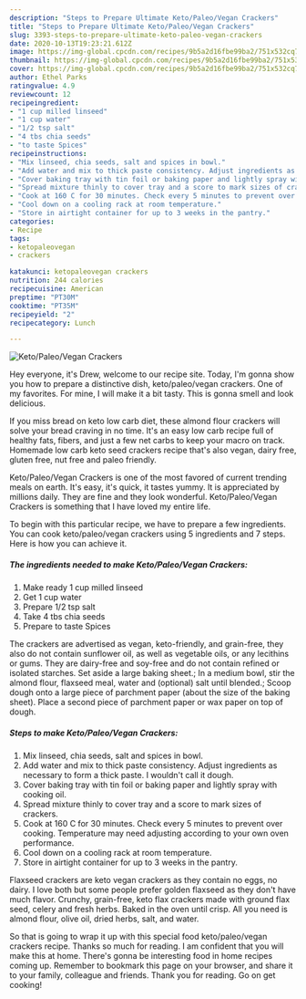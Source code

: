 ```yaml
---
description: "Steps to Prepare Ultimate Keto/Paleo/Vegan Crackers"
title: "Steps to Prepare Ultimate Keto/Paleo/Vegan Crackers"
slug: 3393-steps-to-prepare-ultimate-keto-paleo-vegan-crackers
date: 2020-10-13T19:23:21.612Z
image: https://img-global.cpcdn.com/recipes/9b5a2d16fbe99ba2/751x532cq70/ketopaleovegan-crackers-recipe-main-photo.jpg
thumbnail: https://img-global.cpcdn.com/recipes/9b5a2d16fbe99ba2/751x532cq70/ketopaleovegan-crackers-recipe-main-photo.jpg
cover: https://img-global.cpcdn.com/recipes/9b5a2d16fbe99ba2/751x532cq70/ketopaleovegan-crackers-recipe-main-photo.jpg
author: Ethel Parks
ratingvalue: 4.9
reviewcount: 12
recipeingredient:
- "1 cup milled linseed"
- "1 cup water"
- "1/2 tsp salt"
- "4 tbs chia seeds"
- "to taste Spices"
recipeinstructions:
- "Mix linseed, chia seeds, salt and spices in bowl."
- "Add water and mix to thick paste consistency. Adjust ingredients as necessary to form a thick paste. I wouldn&#39;t call it dough."
- "Cover baking tray with tin foil or baking paper and lightly spray with cooking oil."
- "Spread mixture thinly to cover tray and a score to mark sizes of crackers."
- "Cook at 160 C for 30 minutes. Check every 5 minutes to prevent over cooking. Temperature may need adjusting according to your own oven performance."
- "Cool down on a cooling rack at room temperature."
- "Store in airtight container for up to 3 weeks in the pantry."
categories:
- Recipe
tags:
- ketopaleovegan
- crackers

katakunci: ketopaleovegan crackers 
nutrition: 244 calories
recipecuisine: American
preptime: "PT30M"
cooktime: "PT35M"
recipeyield: "2"
recipecategory: Lunch

---
```



![Keto/Paleo/Vegan Crackers](https://img-global.cpcdn.com/recipes/9b5a2d16fbe99ba2/751x532cq70/ketopaleovegan-crackers-recipe-main-photo.jpg)

Hey everyone, it's Drew, welcome to our recipe site. Today, I'm gonna show you how to prepare a distinctive dish, keto/paleo/vegan crackers. One of my favorites. For mine, I will make it a bit tasty. This is gonna smell and look delicious.

If you miss bread on keto low carb diet, these almond flour crackers will solve your bread craving in no time. It&#39;s an easy low carb recipe full of healthy fats, fibers, and just a few net carbs to keep your macro on track. Homemade low carb keto seed crackers recipe that&#39;s also vegan, dairy free, gluten free, nut free and paleo friendly.

Keto/Paleo/Vegan Crackers is one of the most favored of current trending meals on earth. It's easy, it's quick, it tastes yummy. It is appreciated by millions daily. They are fine and they look wonderful. Keto/Paleo/Vegan Crackers is something that I have loved my entire life.


To begin with this particular recipe, we have to prepare a few ingredients. You can cook keto/paleo/vegan crackers using 5 ingredients and 7 steps. Here is how you can achieve it.

<!--inarticleads1-->

##### The ingredients needed to make Keto/Paleo/Vegan Crackers:

1. Make ready 1 cup milled linseed
1. Get 1 cup water
1. Prepare 1/2 tsp salt
1. Take 4 tbs chia seeds
1. Prepare to taste Spices


The crackers are advertised as vegan, keto-friendly, and grain-free, they also do not contain sunflower oil, as well as vegetable oils, or any lecithins or gums. They are dairy-free and soy-free and do not contain refined or isolated starches. Set aside a large baking sheet.; In a medium bowl, stir the almond flour, flaxseed meal, water and (optional) salt until blended.; Scoop dough onto a large piece of parchment paper (about the size of the baking sheet). Place a second piece of parchment paper or wax paper on top of dough. 

<!--inarticleads2-->

##### Steps to make Keto/Paleo/Vegan Crackers:

1. Mix linseed, chia seeds, salt and spices in bowl.
1. Add water and mix to thick paste consistency. Adjust ingredients as necessary to form a thick paste. I wouldn&#39;t call it dough.
1. Cover baking tray with tin foil or baking paper and lightly spray with cooking oil.
1. Spread mixture thinly to cover tray and a score to mark sizes of crackers.
1. Cook at 160 C for 30 minutes. Check every 5 minutes to prevent over cooking. Temperature may need adjusting according to your own oven performance.
1. Cool down on a cooling rack at room temperature.
1. Store in airtight container for up to 3 weeks in the pantry.


Flaxseed crackers are keto vegan crackers as they contain no eggs, no dairy. I love both but some people prefer golden flaxseed as they don&#39;t have much flavor. Crunchy, grain-free, keto flax crackers made with ground flax seed, celery and fresh herbs. Baked in the oven until crisp. All you need is almond flour, olive oil, dried herbs, salt, and water. 

So that is going to wrap it up with this special food keto/paleo/vegan crackers recipe. Thanks so much for reading. I am confident that you will make this at home. There's gonna be interesting food in home recipes coming up. Remember to bookmark this page on your browser, and share it to your family, colleague and friends. Thank you for reading. Go on get cooking!
